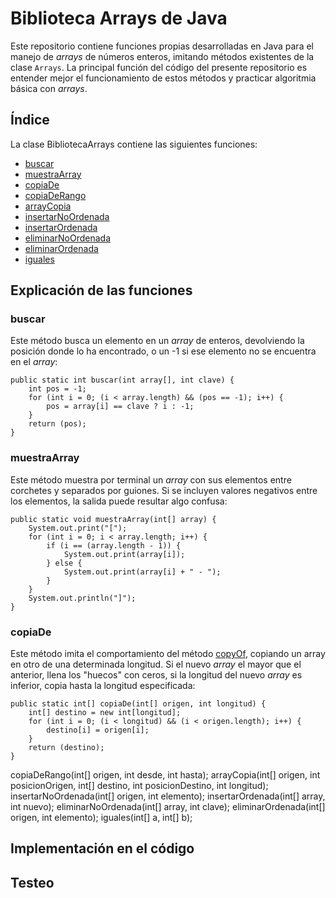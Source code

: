 # Biblioteca Arrays de Java
Este repositorio contiene funciones propias desarrolladas en Java para el manejo de _arrays_ de números enteros, imitando métodos existentes de la clase `Arrays`. La principal función del código del presente repositorio es entender mejor el funcionamiento de estos métodos y practicar algoritmia básica con _arrays_.

## Índice

La clase BibliotecaArrays contiene las siguientes funciones:

- [buscar](#buscar)
- [muestraArray](#muestraarray)
- [copiaDe](#copiade)
- [copiaDeRango](#copiaderango)
- [arrayCopia](#arraycopia)
- [insertarNoOrdenada](#insertarnoordenada)
- [insertarOrdenada](#insertarordenada)
- [eliminarNoOrdenada](#eliminarnoordenada)
- [eliminarOrdenada](#eliminarordenada)
- [iguales](#iguales)

## Explicación de las funciones

### buscar
Este método busca un elemento en un _array_ de enteros, devolviendo la posición donde lo ha encontrado, o un -1 si ese elemento no se encuentra en el _array_:
```
public static int buscar(int array[], int clave) {
    int pos = -1;
    for (int i = 0; (i < array.length) && (pos == -1); i++) {
        pos = array[i] == clave ? i : -1;
    }
    return (pos);
}
```
### muestraArray
Este método muestra por terminal un _array_ con sus elementos entre corchetes y separados por guiones. Si se incluyen valores negativos entre los elementos, la salida puede resultar algo confusa:
```
public static void muestraArray(int[] array) {
    System.out.print("[");
    for (int i = 0; i < array.length; i++) {
        if (i == (array.length - 1)) {
            System.out.print(array[i]);
        } else {
            System.out.print(array[i] + " - ");
        }
    }
    System.out.println("]");
}
```
### copiaDe
Este método imita el comportamiento del método [copyOf](https://docs.oracle.com/javase/7/docs/api/java/util/Arrays.html#copyOf(int[],%20int)), copiando un array en otro de una determinada longitud. Si el nuevo _array_ el mayor que el anterior, llena los "huecos" con ceros, si la longitud del nuevo _array_ es inferior, copia hasta la longitud especificada:
```
public static int[] copiaDe(int[] origen, int longitud) {
    int[] destino = new int[longitud];
    for (int i = 0; (i < longitud) && (i < origen.length); i++) {
        destino[i] = origen[i];
    }
    return (destino);
}
```

copiaDeRango(int[] origen, int desde, int hasta);
arrayCopia(int[] origen, int posicionOrigen, int[] destino, int posicionDestino, int longitud);
insertarNoOrdenada(int[] origen, int elemento);
insertarOrdenada(int[] array, int nuevo);
eliminarNoOrdenada(int[] array, int clave);
eliminarOrdenada(int[] origen, int elemento);
iguales(int[] a, int[] b);

## Implementación en el código

## Testeo

